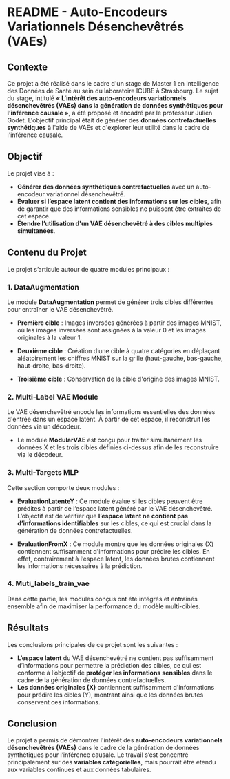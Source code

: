

# README - **Auto-Encodeurs Variationnels Désenchevêtrés (VAEs)**

## Contexte
Ce projet a été réalisé dans le cadre d'un stage de Master 1 en Intelligence des Données de Santé au sein du laboratoire ICUBE à Strasbourg. Le sujet du stage, intitulé **« L’intérêt des auto-encodeurs variationnels désenchevêtrés (VAEs) dans la génération de données synthétiques pour l’inférence causale »**, a été proposé et encadré par le professeur Julien Godet. L'objectif principal était de générer des **données contrefactuelles synthétiques** à l'aide de VAEs et d'explorer leur utilité dans le cadre de l'inférence causale.

## Objectif
Le projet vise à :
- **Générer des données synthétiques contrefactuelles** avec un auto-encodeur variationnel désenchevêtré.
- **Évaluer si l’espace latent contient des informations sur les cibles**, afin de garantir que des informations sensibles ne puissent être extraites de cet espace.
- **Étendre l’utilisation d'un VAE désenchevêtré à des cibles multiples simultanées**.

## Contenu du Projet
Le projet s’articule autour de quatre modules principaux :

### 1. **DataAugmentation**
Le module **DataAugmentation** permet de générer trois cibles différentes pour entraîner le VAE désenchevêtré.

- **Première cible** : Images inversées générées à partir des images MNIST, où les images inversées sont assignées à la valeur 0 et les images originales à la valeur 1.
  


- **Deuxième cible** : Création d’une cible à quatre catégories en déplaçant aléatoirement les chiffres MNIST sur la grille (haut-gauche, bas-gauche, haut-droite, bas-droite).


- **Troisième cible** : Conservation de la cible d'origine des images MNIST.

### 2. **Multi-Label VAE Module**
Le VAE désenchevêtré encode les informations essentielles des données d'entrée dans un espace latent. À partir de cet espace, il reconstruit les données via un décodeur.

- Le module **ModularVAE** est conçu pour traiter simultanément les données X et  les trois cibles définies ci-dessus afin de les reconstruire via le décodeur.


### 3. **Multi-Targets MLP**
Cette section comporte deux modules :
- **EvaluationLatenteY** : Ce module évalue si les cibles peuvent être prédites à partir de l’espace latent généré par le VAE désenchevêtré. L’objectif est de vérifier que **l’espace latent ne contient pas d’informations identifiables** sur les cibles, ce qui est crucial dans la génération de données contrefactuelles.


- **EvaluationFromX** : Ce module montre que les données originales (X) contiennent suffisamment d'informations pour prédire les cibles. En effet, contrairement à l’espace latent, les données brutes contiennent les informations nécessaires à la prédiction.


### 4. **Muti_labels_train_vae**
Dans cette partie, les modules conçus ont été intégrés et entraînés ensemble afin de maximiser la performance du modèle multi-cibles.

## Résultats
Les conclusions principales de ce projet sont les suivantes :
- **L’espace latent** du VAE désenchevêtré ne contient pas suffisamment d’informations pour permettre la prédiction des cibles, ce qui est conforme à l’objectif de **protéger les informations sensibles** dans le cadre de la génération de données contrefactuelles.
- **Les données originales (X)** contiennent suffisamment d'informations pour prédire les cibles (Y), montrant ainsi que les données brutes conservent ces informations.


## Conclusion
Le projet a permis de démontrer l'intérêt des **auto-encodeurs variationnels désenchevêtrés (VAEs)** dans le cadre de la génération de données synthétiques pour l’inférence causale. Le travail s’est concentré principalement sur des **variables catégorielles**, mais pourrait être étendu aux variables continues et aux données tabulaires.

